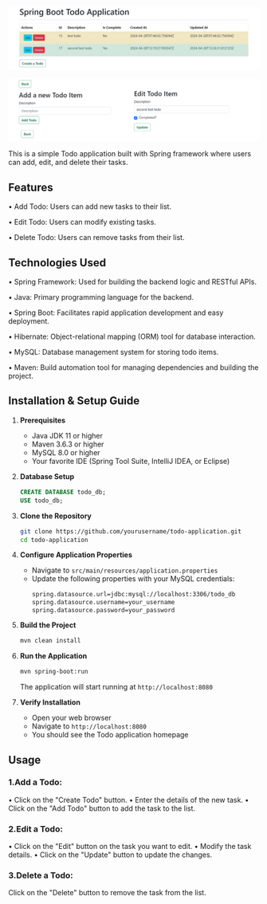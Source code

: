 ![spring boot todo application](./imgs/home.jpg)

![spring boot todo application](imgs/AddEdit.png)

<p>This is a simple Todo application built with Spring framework where users can add, edit, and delete their tasks.</p>

<h2>Features</h2>
• Add Todo: Users can add new tasks to their list.

• Edit Todo: Users can modify existing tasks.

• Delete Todo: Users can remove tasks from their list.

<h2>Technologies Used </h2>

• Spring Framework: Used for building the backend logic and RESTful APIs.

• Java: Primary programming language for the backend.

• Spring Boot: Facilitates rapid application development and easy deployment.

• Hibernate: Object-relational mapping (ORM) tool for database interaction.

• MySQL: Database management system for storing todo items.

• Maven: Build automation tool for managing dependencies and building the project.

<h2>Installation & Setup Guide</h2>

1. **Prerequisites**
   - Java JDK 11 or higher
   - Maven 3.6.3 or higher
   - MySQL 8.0 or higher
   - Your favorite IDE (Spring Tool Suite, IntelliJ IDEA, or Eclipse)

2. **Database Setup**
   ```sql
   CREATE DATABASE todo_db;
   USE todo_db;
   ```

3. **Clone the Repository**
   ```bash
   git clone https://github.com/yourusername/todo-application.git
   cd todo-application
   ```

4. **Configure Application Properties**
   - Navigate to `src/main/resources/application.properties`
   - Update the following properties with your MySQL credentials:
     ```properties
     spring.datasource.url=jdbc:mysql://localhost:3306/todo_db
     spring.datasource.username=your_username
     spring.datasource.password=your_password
     ```

5. **Build the Project**
   ```bash
   mvn clean install
   ```

6. **Run the Application**
   ```bash
   mvn spring-boot:run
   ```
   
   The application will start running at `http://localhost:8080`

7. **Verify Installation**
   - Open your web browser
   - Navigate to `http://localhost:8080`
   - You should see the Todo application homepage

<h2>Usage</h2>

<h3>1.Add a Todo:</h3>

• Click on the "Create Todo" button.
• Enter the details of the new task.
• Click on the "Add Todo" button to add the task to the list.

<h3>2.Edit a Todo:</h3>

• Click on the "Edit" button on the task you want to edit.
• Modify the task details.
• Click on the "Update" button to update the changes.

<h3>3.Delete a Todo:</h3>

Click on the "Delete" button to remove the task from the list.
